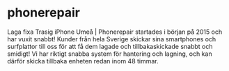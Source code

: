 # phonerepair
Laga fixa Trasig iPhone Umeå | Phonerepair startades i början på 2015 och har vuxit snabbt! Kunder från hela Sverige skickar sina smartphones och surfplattor till oss för att få dem lagade och tillbakaskickade snabbt och smidigt! Vi har riktigt snabba system för hantering och lagning, och kan därför skicka tillbaka enheten redan inom 48 timmar.
